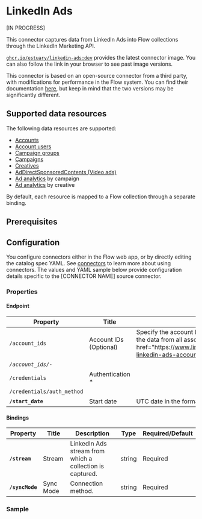 # LinkedIn Ads

[IN PROGRESS]

This connector captures data from LinkedIn Ads into Flow collections through the LinkedIn Marketing API.

[`ghcr.io/estuary/linkedin-ads:dev`](https://ghcr.io/estuary/linkedin-ads:dev) provides the latest connector image. You can also follow the link in your browser to see past image versions.

This connector is based on an open-source connector from a third party, with modifications for performance in the Flow system.
You can find their documentation [here](https://docs.airbyte.com/integrations/sources/linkedin-ads/),
but keep in mind that the two versions may be significantly different.

## Supported data resources

The following data resources are supported:

* [Accounts](https://docs.microsoft.com/en-us/linkedin/marketing/integrations/ads/account-structure/create-and-manage-accounts?view=li-lms-2022-08&tabs=http)
* [Account users](https://docs.microsoft.com/en-us/linkedin/marketing/integrations/ads/account-structure/create-and-manage-account-users?view=li-lms-2022-08&tabs=http)
* [Campaign groups](https://docs.microsoft.com/en-us/linkedin/marketing/integrations/ads/account-structure/create-and-manage-campaign-groups?view=li-lms-2022-08&tabs=http)
* [Campaigns](https://docs.microsoft.com/en-us/linkedin/marketing/integrations/ads/account-structure/create-and-manage-campaigns?view=li-lms-2022-08&tabs=http)
* [Creatives](https://docs.microsoft.com/en-us/linkedin/marketing/integrations/ads/account-structure/create-and-manage-creatives?view=li-lms-unversioned&tabs=http)
* [AdDirectSponsoredContents (Video ads)](hhttps://docs.microsoft.com/en-us/linkedin/marketing/integrations/ads/advertising-targeting/create-and-manage-video?view=li-lms-unversioned&tabs=http)
* [Ad analytics](https://docs.microsoft.com/en-us/linkedin/marketing/integrations/ads-reporting/ads-reporting?view=li-lms-2022-08&tabs=http) by campaign
* [Ad analytics](https://docs.microsoft.com/en-us/linkedin/marketing/integrations/ads-reporting/ads-reporting?view=li-lms-2022-08&tabs=http) by creative

By default, each resource is mapped to a Flow collection through a separate binding.

## Prerequisites

## Configuration

You configure connectors either in the Flow web app, or by directly editing the catalog spec YAML.
See [connectors](../../../concepts/connectors.md#using-connectors) to learn more about using connectors. The values and YAML sample below provide configuration details specific to the [CONNECTOR NAME] source connector.

### Properties

#### Endpoint

| Property | Title | Description | Type | Required/Default |
|---|---|---|---|---|
| `/account_ids` | Account IDs (Optional) | Specify the account IDs separated by a space, to pull the data from. Leave empty, if you want to pull the data from all associated accounts. See the &lt;a href=&quot;https:&#x2F;&#x2F;www.linkedin.com&#x2F;help&#x2F;linkedin&#x2F;answer&#x2F;a424270&#x2F;find-linkedin-ads-account-details?lang=en&quot;&gt;LinkedIn Ads docs&lt;&#x2F;a&gt; for more info. | array | `[]` |
| _`/account_ids/-`_ |  |  | integer |  |
| `/credentials` | Authentication &#x2A; |  | object |  |
| `/credentials/auth_method` |  |  | string |  |
| **`/start_date`** | Start date | UTC date in the format 2020-09-17. Any data before this date will not be replicated. | string | Required |

#### Bindings

| Property | Title | Description | Type | Required/Default |
|---|---|---|---|---|
| **`/stream`** | Stream | LinkedIn Ads stream from which a collection is captured. | string | Required |
| **`/syncMode`** | Sync Mode | Connection method. | string | Required |

### Sample
